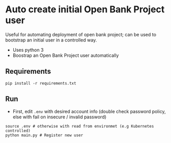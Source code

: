 # Auto create initial Open Bank Project user

Useful for automating deployment of open bank project; can
be used to bootstrap an initial user in a controlled way.

- Uses python 3
- Boostrap an Open Bank Project user automatically

## Requirements

```
pip install -r requirements.txt
```

## Run

- First, edit `.env` with desired account info (double check password policy, else with fail on insecure / invalid password)

```
source .env # otherwise with read from environmet (e.g Kubernetes controlled)
python main.py # Register new user
```
